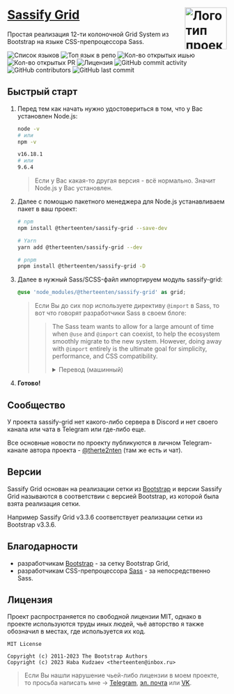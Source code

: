 <img src="https://github.com/therteenten/sassify-grid/blob/main/.github/images/sassify-grid_logo.png?raw=true" width="96" height="96" align="right" alt="Логотип проекта Sassify Grid"> [Sassify Grid](https://github.com/therteenten/sassify-grid.git)
===

Простая реализация 12-ти колоночной Grid System из Bootstrap на языке CSS-препроцессора Sass.

![Список языков](https://img.shields.io/github/languages/count/therteenten/sassify-grid?color=%23ff0056)
![Топ язык в репо](https://img.shields.io/github/languages/top/therteenten/sassify-grid?color=%23ff0056)
![Кол-во открытых ишью](https://img.shields.io/github/issues-raw/therteenten/sassify-grid)
![Кол-во открытых PR](https://img.shields.io/github/issues-pr-raw/therteenten/sassify-grid)
![Лицензия](https://img.shields.io/github/license/therteenten/sassify-grid)
![GitHub commit activity](https://img.shields.io/github/commit-activity/m/therteenten/sassify-grid)
![GitHub contributors](https://img.shields.io/github/contributors/therteenten/sassify-grid)
![GitHub last commit](https://img.shields.io/github/last-commit/therteenten/sassify-grid)


## Быстрый старт
1. Перед тем как начать нужно удостовериться в том, что у Вас установлен Node.js:

	```sh
	node -v
	# или
	npm -v
	```
	```sh
	v16.18.1
	# или
	9.6.4
	```

	> Если у Вас какая-то другая версия - всё нормально. Значит Node.js у Вас установлен.

2. Далее с помощью пакетного менеджера для Node.js устанавливаем пакет в ваш проект:

	```sh
	# npm
	npm install @therteenten/sassify-grid --save-dev
	```
	```sh
	# Yarn
	yarn add @therteenten/sassify-grid --dev
	```
	```sh
	# pnpm
	pnpm install @therteenten/sassify-grid -D
	```

3. Далее в нужный Sass/SCSS-файл импортируем модуль sassify-grid:

	```scss
	@use 'node_modules/@therteenten/sassify-grid' as grid;
	```

	> Если Вы до сих пор используете директиву `@import` в Sass, то вот что говорят разработчики Sass в своем блоге:
	>
	> > The Sass team wants to allow for a large amount of time when `@use` and `@import` can coexist, to help the ecosystem smoothly migrate to the new system. However, doing away with `@import` entirely is the ultimate goal for simplicity, performance, and CSS compatibility.
	> > <details><summary>Перевод (машинный)</summary><br><p>Команда Sass хочет предусмотреть большое количество времени, когда <code>@use</code>  и <code>@import</code> могут сосуществовать, чтобы помочь экосистеме плавно перейти на новую систему. Однако полный отказ от <code>@import</code> является конечной целью для простоты, производительности и совместимости с CSS.</p></details>

4. **Готово!**

## Сообщество
У проекта sassify-grid нет какого-либо сервера в Discord и нет своего канала или чата в Telegram или где-либо еще.

Все основные новости по проекту публикуются в личном Telegram-канале автора проекта - [@therte2nten][sassify-grid-telegram] (там же есть и чат).

## Версии
Sassify Grid основан на реализации сетки из [Bootstrap][github-repo-bootstrap] и версии Sassify Grid называются в соответствии с версией Bootstrap, из которой была взята реализация сетки.

Например Sassify Grid v3.3.6 соответствует реализации сетки из Bootstrap v3.3.6.

## Благодарности

- разработчикам [Bootstrap][github-repo-bootstrap] - за сетку Bootstrap Grid,
- разработчикам CSS-препроцессора [Sass][sass-site] - за непосредственно Sass.

## Лицензия
Проект распространяется по свободной лицензии MIT, однако в проекте используются труды иных людей, чьё авторство я также обозначил в местах, где используется их код.

```
MIT License

Copyright (c) 2011-2023 The Bootstrap Authors
Copyright (c) 2023 Haba Kudzaev <therteenten@inbox.ru>
```

> Если Вы нашли нарушение чьей-либо лицензии в моем проекте, то просьба написать мне → [Telegram][therteenten-telegram], [эл. почта][therteenten-email] или [VK][therteenten-vk].

<!-- ! -->
[sass-site]: https://sass-lang.com/
[github-repo-bootstrap]: https://github.com/twbs/bootstrap
[sassdoc-site]: http://sassdoc.com/
[sassify-grid-telegram]: https://t.me/therte2nten
[therteenten-vk]: https://vk.com/therteenten
[therteenten-telegram]: https://t.me/therteenten
[therteenten-email]: mailto:therteenten@inbox.ru
<!-- ! -->
